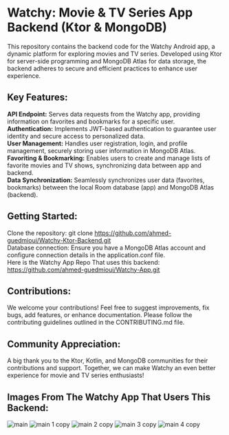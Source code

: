 # Watchy: Movie & TV Series App Backend (Ktor & MongoDB)

This repository contains the backend code for the Watchy Android app, a dynamic platform for exploring movies and TV series. Developed using Ktor for server-side programming and MongoDB Atlas for data storage, the backend adheres to secure and efficient practices to enhance user experience.



## Key Features:
**API Endpoint:** Serves data requests from the Watchy app, providing information on favorites and bookmarks for a specific user.<br/>
**Authentication:** Implements JWT-based authentication to guarantee user identity and secure access to personalized data.<br/>
**User Management:** Handles user registration, login, and profile management, securely storing user information in MongoDB Atlas.<br/>
**Favoriting & Bookmarking:** Enables users to create and manage lists of favorite movies and TV shows, synchronizing data between app and backend.<br/>
**Data Synchronization:** Seamlessly synchronizes user data (favorites, bookmarks) between the local Room database (app) and MongoDB Atlas (backend).<br/>



## Getting Started:
Clone the repository: git clone https://github.com/ahmed-guedmioui/Watchy-Ktor-Backend.git<br/>
Database connection: Ensure you have a MongoDB Atlas account and configure connection details in the application.conf file.<br/>
Here is the Watchy App Repo That uses this backend: https://github.com/ahmed-guedmioui/Watchy-App.git<br/>



## Contributions:
We welcome your contributions! Feel free to suggest improvements, fix bugs, add features, or enhance documentation. Please follow the contributing guidelines outlined in the CONTRIBUTING.md file.



## Community Appreciation:
A big thank you to the Ktor, Kotlin, and MongoDB communities for their contributions and support. Together, we can make Watchy an even better experience for movie and TV series enthusiasts!


## Images From The Watchy App That Users This Backend:
![main](https://github.com/ahmed-guedmioui-projects/Watchy-Backend/assets/59929234/91eb8af3-965e-4b23-aa17-903434151881)
![main 1 copy](https://github.com/ahmed-guedmioui-projects/Watchy-Backend/assets/59929234/7901d1ef-b0dc-4f03-af80-2d215dbd6a95)
![main 2 copy](https://github.com/ahmed-guedmioui-projects/Watchy-Backend/assets/59929234/b5de7a61-9155-4051-8365-a6098a0a2bda)
![main 3 copy](https://github.com/ahmed-guedmioui-projects/Watchy-Backend/assets/59929234/fc5cbee8-2c8b-49e3-ac2f-9d697cd986fc)
![main 4 copy](https://github.com/ahmed-guedmioui-projects/Watchy-Backend/assets/59929234/424d386d-2aa0-49d1-8b37-79f3c1118ee3)
